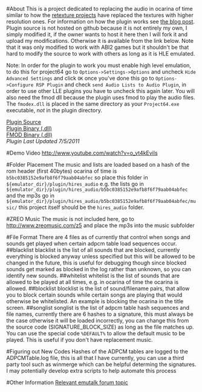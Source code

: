 #About
This is a project dedicated to replacing the audio in ocarina of time similar
to how the [retexture projects](http://www.n64redux.com/content/ocarina-time-community-retexture-project)
have replaced the textures with higher resolution ones. For information on how the plugin works 
see [the blog post](http://lowerboundofawesome.posterous.com/replacing-n64-rom-music-at-runtime). 
Plugin source is not hosted on github because it is not entirely my own, I simply modified
it, if the owner wants to host it here then I will fork it and upload my modifications. Otherwise 
it is available from the link below. Note that it was only modified to work 
with ABI2 games but it shouldn't be that hard to modify the source to work with
others as long as it is HLE emulated.

Note: In order for the plugin to work you must enable
high level emulation, to do this for project64 go to `Options->Settings->Options` and uncheck
`Hide Advanced Settings` and click `OK` once you've done this go to 
`Options->Configure RSP Plugin` and check `send Audio Lists to Audio Plugin`, in order to use
 other LLE plugins you have to uncheck this again later. You will also
need the fmod dll because the plugin uses fmod to play the audio files. The `fmodex.dll`
is placed in the same directory as your `Project64.exe` executable, _not_ in the plugin
directory.

[Plugin Source](http://www.ameerayoub.com/n64/AziAudioSrc0551w_sound_replacement.zip)<br />
[Plugin Binary (.dll)](http://www.ameerayoub.com/n64/AziSndReplace.dll)<br />
[FMOD Binary (.dll)](http://www.ameerayoub.com/n64/fmodex.dll)<br />
*Plugin Last Updated 7/5/2011*

#Demo Video
http://www.youtube.com/watch?v=o_vt4kEvils

#Folder Placement
The music and lists are loaded based on a hash of the rom header (first 40bytes)
ocarina of time is `b5bc0385152e9afb8f6f79aab04abfec` so place this folder in
`${emulator_dir}/plugin/hires_audio` e.g. the lists go in
`${emulator_dir}/plugin/hires_audio/b5bc0385152e9afb8f6f79aab04abfec` and the mp3s
go in `${emulator_dir}/plugin/hires_audio/b5bc0385152e9afb8f6f79aab04abfec/music/`
this project itself should be the `hires_audio` folder.

#ZREO Music
The music is not included here, go to http://www.zreomusic.com/z5 and place the mp3s
into the music subfolder

#File Format
There are 4 files as of currently that control when songs and sounds get played
when certain adpcm table load sequences occur.
##blacklist
blacklist is the list of all sounds that are blocked, currently everything is 
blocked anyway unless specified but this will be allowed to be changed in the future,
this is useful for debugging though since blocked sounds get marked as blocked in the log
rather than unknown, so you can identify new sounds.
##whitelist
whitelist is the list of sounds that are allowed to be played at all times, e.g.
in ocarina of time the ocarina is allowed.
##blocklist
blocklist is the list of sound/filename pairs, that allow you to block certain sounds
while certain songs are playing that would otherwise be whitelisted. An example is 
blocking the ocarina in the title screen.
##songlist
songlist is the list of adpcm table hash sequences and file names, currently there are 6 hashes
to a signature, this must always be the case otherwise it will be loaded incorrectly, you can
change this from the source code (SIGNATURE_BLOCK_SIZE) as long as the file matches up. You can use
the special code `%DEFAULT%` to allow the default music to be played. This is useful if you don't
have replacement music.

#Figuring out New Codes
Hashes of the ADPCM tables are logged to the ADPCMTable.log file, this is all that
I have currently, you can use a third party tool such as winmerge which can be helpful determing
the signatures. I may potentially develop extra scripts to help automate this process

#Other Information
[Relevant emutalk forum topic](http://www.emutalk.net/threads/39580-Audio-Replacement-Projects/page4)
